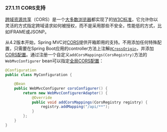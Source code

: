 ### 27.1.11 CORS支持
[跨域资源共享](http://en.wikipedia.org/wiki/Cross-origin_resource_sharing)（CORS）是一个[大多数浏览器](http://caniuse.com/#feat=cors)都实现了的[W3C标准](http://www.w3.org/TR/cors/)，它允许你以灵活的方式指定跨域请求如何被授权，而不是采用那些不安全，性能低的方式，比如IFRAME或JSONP。

从4.2版本开始，Spring MVC对[CORS](http://docs.spring.io/spring/docs/4.3.3.RELEASE/spring-framework-reference/htmlsingle/#cors)提供开箱即用的支持。不用添加任何特殊配置，只需要在Spring Boot应用的controller方法上注解[`@CrossOrigin`](http://docs.spring.io/spring/docs/4.3.3.RELEASE/javadoc-api/org/springframework/web/bind/annotation/CrossOrigin.html)，并添加[CORS配置](http://docs.spring.io/spring/docs/4.3.3.RELEASE/spring-framework-reference/htmlsingle/#_controller_method_cors_configuration)。通过注册一个自定义`addCorsMappings(CorsRegistry)`方法的`WebMvcConfigurer` bean可以指定[全局CORS配置](http://docs.spring.io/spring/docs/4.3.3.RELEASE/spring-framework-reference/htmlsingle/#_global_cors_configuration)：
```java
@Configuration
public class MyConfiguration {

    @Bean
    public WebMvcConfigurer corsConfigurer() {
        return new WebMvcConfigurerAdapter() {
            @Override
            public void addCorsMappings(CorsRegistry registry) {
                registry.addMapping("/api/**");
            }
        };
    }
}
```

